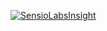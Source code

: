 [![SensioLabsInsight](https://insight.sensiolabs.com/projects/69f9fac1-3ed7-4d77-88fa-73f5b2a50269/big.png)](https://insight.sensiolabs.com/projects/69f9fac1-3ed7-4d77-88fa-73f5b2a50269)